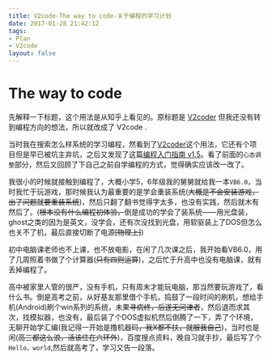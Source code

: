 ```yaml
---
title: V2code-The way to code-关于编程的学习计划
date: 2017-01-28 21:42:12
tags:
- Plan
- V2code
layout: false
---
```

# The way to code
先解释一下标题，这个用法是从知乎上看见的。原标题是 [V2coder](https://github.com/hhstore/v2coder) 但我还没有转到编程方向的想法，所以就改成了 V2code .

当时我在搜索怎么样系统的学习编程，然看到了[V2coder](https://github.com/hhstore/v2coder)这个用法，它还有个项目但是早已被坑主弃坑，之后又发现了这篇[编程入门指南 v1.5](https://zhuanlan.zhihu.com/p/19959253)。看了前面的`心态调整`部分，然后又回顾了下自己之前自学编程的方式，觉得确实应该改一改了。

我很小的时候就接触到编程了，大概小学5，6年级我的舅舅就给我一本`VB6.0`，当时我忙于玩游戏，那时候我认为最重要的是学会重装系统(~~大概是不会安装游戏，出了问题就要重装系统~~)，然后只翻了翻书觉得字太多，也没有实践，然后就木有然后了。(~~根本没有什么编程初体验，~~倒是成功的学会了装系统——用光盘装，ghost之类的因为是英文，没学会，还有次没找到光盘，用软驱装上了DOS但怎么也关不了机，最后直接切断了电源~~[物理上]~~)

初中电脑课老师也不上课，也不放电影，在闲了几次课之后，我开始看VB6.0，用了几周照着书做了个计算器(~~只有四则运算~~)，之后忙于升高中也没有电脑课，就有丢掉编程了。

高中被家里人管的很严，没有手机，只有周末才能玩电脑，那当然要玩游戏了，看什么书。倒是高考之前，从好基友那里借个手机，捣鼓了一段时间的刷机，想给手机(Android)刷个win系列的系统，未果~~寻病终，后遂无问津者~~，然后退而求其次，找模拟器，也没有，最后装了个DOS虚拟机然后倒腾了一下，弄了个环境，无聊开始学汇编(我记得一开始是撸机器码~~，我X都不扶，就服我自己~~)，当时也是闲(~~高三都这么浪，活该住在六环外~~)，百度搜点资料，晚自习就手抄，最后写了个`Hello，world`,然后就高考了，学习又告一段落。
